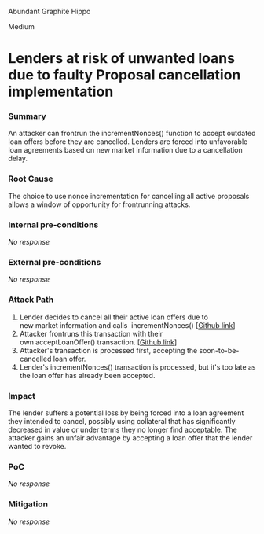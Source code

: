 Abundant Graphite Hippo

Medium

# Lenders at risk of unwanted loans due to faulty Proposal cancellation implementation

### Summary

An attacker can frontrun the incrementNonces() function to accept outdated loan offers before they are cancelled. Lenders are forced into unfavorable loan agreements based on new market information due to a cancellation delay. 

### Root Cause

The choice to use nonce incrementation for cancelling all active proposals allows a window of opportunity for frontrunning attacks.

### Internal pre-conditions

_No response_

### External pre-conditions

_No response_

### Attack Path

1. Lender decides to cancel all their active loan offers due to new market information and calls  incrementNonces() [[Github link](https://github.com/sherlock-audit/2024-09-predict-fun/blob/41e70f9eed3f00dd29aba4038544150f5b35dccb/predict-dot-loan/contracts/PredictDotLoan.sol#L667)]
2. Attacker frontruns this transaction with their own acceptLoanOffer() transaction. [[Github link](https://github.com/sherlock-audit/2024-09-predict-fun/blob/41e70f9eed3f00dd29aba4038544150f5b35dccb/predict-dot-loan/contracts/PredictDotLoan.sol#L206)]
3. Attacker's transaction is processed first, accepting the soon-to-be-cancelled loan offer.
4. Lender's incrementNonces() transaction is processed, but it's too late as the loan offer has already been accepted.

### Impact

The lender suffers a potential loss by being forced into a loan agreement they intended to cancel, possibly using collateral that has significantly decreased in value or under terms they no longer find acceptable. The attacker gains an unfair advantage by accepting a loan offer that the lender wanted to revoke.

### PoC

_No response_

### Mitigation

_No response_
